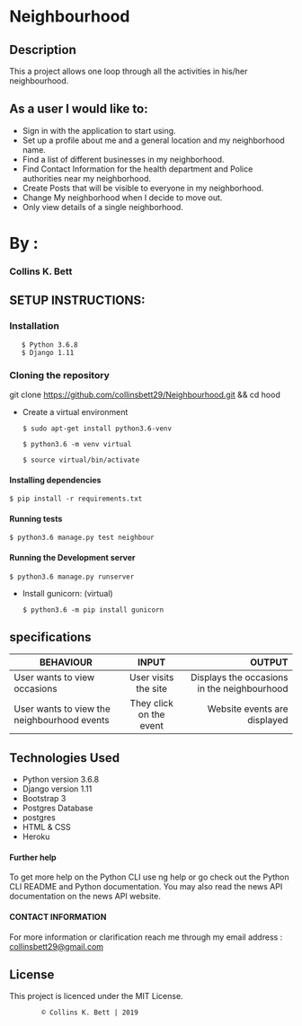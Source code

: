 # Neighbourhood

## Description
This a project allows one loop through all the activities in his/her neighbourhood.

## As a user I would like to:

* Sign in with the application to start using.
* Set up a profile about me and a general location and my neighborhood name.
* Find a list of different businesses in my neighborhood.
* Find Contact Information for the health department and Police authorities near my neighborhood.
* Create Posts that will be visible to everyone in my neighborhood.
* Change My neighborhood when I decide to move out.
* Only view details of a single neighborhood.

# By :
### Collins K. Bett

## SETUP INSTRUCTIONS:
### Installation
       $ Python 3.6.8
       $ Django 1.11

### Cloning the repository
git clone https://github.com/collinsbett29/Neighbourhood.git && cd hood

* Create a virtual environment

   `$ sudo apt-get install python3.6-venv`

   ```$ python3.6 -m venv virtual```

   ```$ source virtual/bin/activate```

#### Installing dependencies
    $ pip install -r requirements.txt

#### Running tests
    $ python3.6 manage.py test neighbour

#### Running the Development server
    $ python3.6 manage.py runserver

* Install gunicorn: (virtual)

   ```$ python3.6 -m pip install gunicorn```

## specifications

| BEHAVIOUR	       | INPUT	        | OUTPUT        |
| -------------- | :-------------: | ----------: |
| User wants to view occasions	| User visits the site  |   Displays the occasions in the neighbourhood |
| User wants to view the neighbourhood events	| They click on the event	| Website events are displayed |


## Technologies Used

  * Python version 3.6.8
  * Django version 1.11
  * Bootstrap 3
  * Postgres Database
  * postgres
  * HTML & CSS 
  * Heroku

#### Further help
To get more help on the Python CLI use ng help or go check out the Python CLI README and Python documentation. You may also read the news API documentation on the news API website.

#### CONTACT INFORMATION
For more information or clarification reach me through my email address : collinsbett29@gmail.com

## License

This project is licenced under the MIT License.


            © Collins K. Bett | 2019
